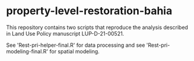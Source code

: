 # property-level-restoration-bahia

This repository contains two scripts that reproduce the analysis described in Land Use Policy manuscript LUP-D-21-00521. 

See 'Rest-pri-helper-final.R' for data processing and see 'Rest-pri-modeling-final.R' for spatial modeling. 
